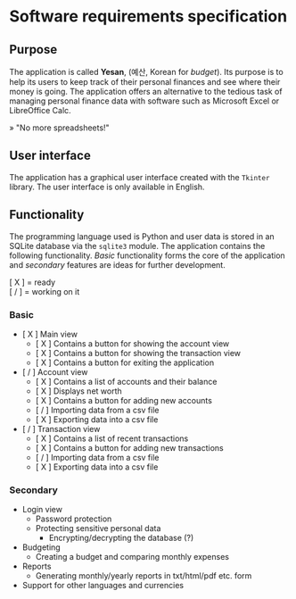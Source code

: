 # Software requirements specification

## Purpose

The application is called **Yesan**, (예산, Korean for *budget*). Its purpose is to help its users to keep track of their personal finances and see where their money is going. The application offers an alternative to the tedious task of managing personal finance data with software such as Microsoft Excel or LibreOffice Calc.

» "No more spreadsheets!"

## User interface

The application has a graphical user interface created with the `Tkinter` library. The user interface is only available in English.

## Functionality

 The programming language used is Python and user data is stored in an SQLite database via the `sqlite3` module. The application contains the following functionality. *Basic* functionality forms the core of the application and *secondary* features are ideas for further development.

[ X ] = ready  
[ / ] = working on it

### Basic

- [ X ] Main view
  - [ X ] Contains a button for showing the account view
  - [ X ] Contains a button for showing the transaction view
  - [ X ] Contains a button for exiting the application
- [ / ] Account view
  - [ X ] Contains a list of accounts and their balance
  - [ X ] Displays net worth
  - [ X ] Contains a button for adding new accounts
  - [ / ] Importing data from a csv file
  - [ X ] Exporting data into a csv file
- [ / ] Transaction view
  - [ X ] Contains a list of recent transactions
  - [ X ] Contains a button for adding new transactions
  - [ / ] Importing data from a csv file
  - [ X ] Exporting data into a csv file

### Secondary

- Login view
  - Password protection
  - Protecting sensitive personal data
    - Encrypting/decrypting the database (?)
- Budgeting
  - Creating a budget and comparing monthly expenses
- Reports
  - Generating monthly/yearly reports in txt/html/pdf etc. form
- Support for other languages and currencies

